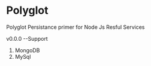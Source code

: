 # Polyglot
Polyglot Persistance primer for Node Js Resful Services

v0.0.0
--Support 
1) MongoDB
2) MySql
